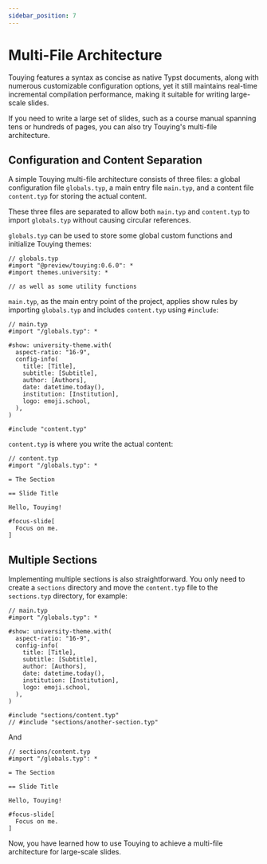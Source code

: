 ```yaml
---
sidebar_position: 7
---
```


# Multi-File Architecture

Touying features a syntax as concise as native Typst documents, along with numerous customizable configuration options, yet it still maintains real-time incremental compilation performance, making it suitable for writing large-scale slides.

If you need to write a large set of slides, such as a course manual spanning tens or hundreds of pages, you can also try Touying's multi-file architecture.

## Configuration and Content Separation

A simple Touying multi-file architecture consists of three files: a global configuration file `globals.typ`, a main entry file `main.typ`, and a content file `content.typ` for storing the actual content.

These three files are separated to allow both `main.typ` and `content.typ` to import `globals.typ` without causing circular references.

`globals.typ` can be used to store some global custom functions and initialize Touying themes:

```typst
// globals.typ
#import "@preview/touying:0.6.0": *
#import themes.university: *

// as well as some utility functions
```

`main.typ`, as the main entry point of the project, applies show rules by importing `globals.typ` and includes `content.typ` using `#include`:

```typst
// main.typ
#import "/globals.typ": *

#show: university-theme.with(
  aspect-ratio: "16-9",
  config-info(
    title: [Title],
    subtitle: [Subtitle],
    author: [Authors],
    date: datetime.today(),
    institution: [Institution],
    logo: emoji.school,
  ),
)

#include "content.typ"
```

`content.typ` is where you write the actual content:

```typst
// content.typ
#import "/globals.typ": *

= The Section

== Slide Title

Hello, Touying!

#focus-slide[
  Focus on me.
]
```

## Multiple Sections

Implementing multiple sections is also straightforward. You only need to create a `sections` directory and move the `content.typ` file to the `sections.typ` directory, for example:

```typst
// main.typ
#import "/globals.typ": *

#show: university-theme.with(
  aspect-ratio: "16-9",
  config-info(
    title: [Title],
    subtitle: [Subtitle],
    author: [Authors],
    date: datetime.today(),
    institution: [Institution],
    logo: emoji.school,
  ),
)

#include "sections/content.typ"
// #include "sections/another-section.typ"
```

And

```typst
// sections/content.typ
#import "/globals.typ": *

= The Section

== Slide Title

Hello, Touying!

#focus-slide[
  Focus on me.
]
```

Now, you have learned how to use Touying to achieve a multi-file architecture for large-scale slides.